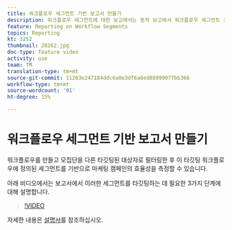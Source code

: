 ```yaml
---
title: 워크플로우 세그먼트 기반 보고서 만들기
description: 워크플로우 세그먼트에 대한 보고에서는 동적 보고에서 워크플로우 세그먼트 코드를 추가하는 기능을 제공합니다.
feature: Reporting on Workflow Segments
topics: Reporting
kt: 3252
thumbnail: 28262.jpg
doc-type: feature video
activity: use
team: TM
translation-type: tm+mt
source-git-commit: 11263e247184ddc6a8e3df6a8ed0899907fbb366
workflow-type: tm+mt
source-wordcount: '91'
ht-degree: 15%

---
```



# 워크플로우 세그먼트 기반 보고서 만들기

워크플로우를 만들고 모집단을 다른 타깃팅된 대상자로 필터링한 후 이 타깃팅 워크플로우에 정의된 세그먼트를 기반으로 마케팅 캠페인의 효율성을 측정할 수 있습니다.

아래 비디오에서는 보고서에서 이러한 세그먼트를 타깃팅하는 데 필요한 3가지 단계에 대해 설명합니다.

>[!VIDEO](https://video.tv.adobe.com/v/28262?quality=12)

자세한 내용은 [설명서](https://docs.adobe.com/content/help/en/campaign-standard/using/reporting/customizing-reports/creating-a-report-workflow-segment.html)를 참조하십시오.

